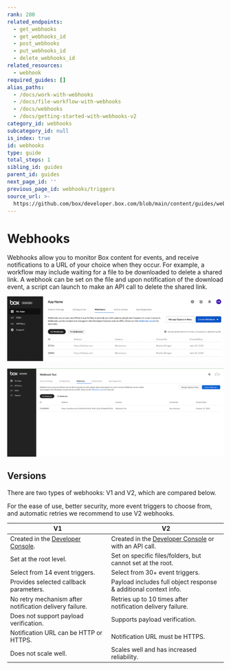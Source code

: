 ```yaml
---
rank: 280
related_endpoints:
  - get_webhooks
  - get_webhooks_id
  - post_webhooks
  - put_webhooks_id
  - delete_webhooks_id
related_resources:
  - webhook
required_guides: []
alias_paths:
  - /docs/work-with-webhooks
  - /docs/file-workflow-with-webhooks
  - /docs/webhooks
  - /docs/getting-started-with-webhooks-v2
category_id: webhooks
subcategory_id: null
is_index: true
id: webhooks
type: guide
total_steps: 1
sibling_id: guides
parent_id: guides
next_page_id: ''
previous_page_id: webhooks/triggers
source_url: >-
  https://github.com/box/developer.box.com/blob/main/content/guides/webhooks/index.md
---
```

# Webhooks

Webhooks allow you to monitor Box content for events, and receive notifications
to a URL of your choice when they occur. For example, a workflow may include
waiting for a file to be downloaded to delete a shared link. A webhook can be
set on the file and upon notification of the download event, a script can launch
to make an API call to delete the shared link.

<ImageFrame center shadow border>

![Webhook developer console](./images/webhook_developer_console.png)

</ImageFrame>

<ImageFrame center shadow border>

![Webhook developer console](./images/webhooksV2preview.png)

</ImageFrame>

## Versions

There are two types of webhooks: V1 and V2, which are compared below.

<Message type='notice'>

For the ease of use, better security, more event triggers to choose from,
and automatic retries we recommend to use V2 webhooks.

</Message>

<!-- markdownlint-disable line-length -->

| V1                                                                    | V2                                                                   |
| --------------------------------------------------------------------- | -------------------------------------------------------------------- |
| Created in the [Developer Console][console].                                      | Created in the [Developer Console][console] or with an API call.                                             |
| Set at the root level.                                                 | Set on specific files/folders, but cannot set at the root.            |
| Select from 14 event triggers.                                         | Select from 30+ event triggers.                                       |
| Provides selected callback parameters.                                 | Payload includes full object response & additional context info.      |
| No retry mechanism after notification delivery failure.                | Retries up to 10 times after notification delivery failure.           |
| Does not support payload verification.                                 | Supports payload verification.                                       |
| Notification URL can be HTTP or HTTPS.                                 | Notification URL must be HTTPS.                                       |
| Does not scale well.                                                   | Scales well and has increased reliability.                            |
<!-- markdownlint-enable line-length -->

[console]: https://app.box.com/developers/console
